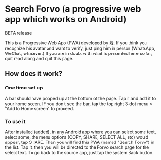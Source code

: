 # Search Forvo (a progressive web app which works on Android)

BETA release

This is a Progressive Web App (PWA) developed by [峰](https://twitter.com/llf). If you think you recognize his avatar and want to verify, just ping him in person (WhatsApp, WeChat, whatever.) If you are in doubt with what is presented here so far, quit read along and quit this page.

## How does it work?

### One time set up
A bar should have popped up at the bottom of the page. Tap it and add it to your home sceen. 
IF you don't see the bar, tap the top right 3-dot menu > "Add to Home screen" to proceed.

### To use it
After installed (added), in any Android app where you can select some text, select some, the menu options (COPY, SHARE, SELECT ALL, etc) would appear, tap SHARE. Then you will find this PWA (named "Search Forvo") in the list. Tap it, then you will be directed to the Forvo search page for the select text.
To go back to the source app, just tap the system Back button.
